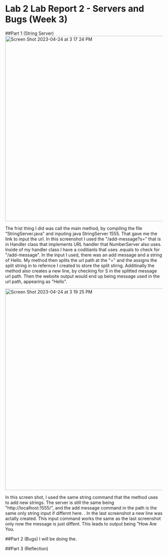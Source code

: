 # Lab 2 Lab Report 2 - Servers and Bugs (Week 3)

##Part 1 (String Server)
<img width="592" alt="Screen Shot 2023-04-24 at 3 17 24 PM" src="https://user-images.githubusercontent.com/130106644/234128517-e68fb4ce-bd67-4590-91eb-5e92663dd57d.png">

The frist thing I did was call the main method, by compiling the file "StringServer.java" and inputing java StringServer 1555. That gave me the link to input the url. In this screenshot I used the "/add-message?s=<string>" that is in Handler class that implements URL handler that NumberServer also uses. 
Inside of my handler class I have a coditianls that uses .equals to check for "/add-message". In the input I used, there was an add message and a string of Hello. My method then splits the url path at the "=" and the assigns the split string in to refernce I created to store the split stirng. 
Additinally the method also creates a new line, by checking for S in the splitted message url path.
Then the website output would end up being message used in the url path, appearing as "Hello".

 <img width="644" alt="Screen Shot 2023-04-24 at 3 19 25 PM" src="https://user-images.githubusercontent.com/130106644/234128799-6cd058aa-df37-4e88-8980-0ec54fc83685.png">

In this screen shot, I used the same string command that the method uses to add new strings. The server is still the same being "http://localhost:1555/", and the add message command in the path is the same only string input if differnt here. 
. In the last screenshot a new line was actally created. This input command works the same as the last screenshot
only now the message is just diffent. This leads to output being "How Are You. 
 

##Part 2 (Bugs)
I will be doing the.


##Part 3 (Reflection)


